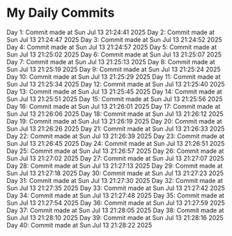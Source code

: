 # My Daily Commits

Day 1: Commit made at Sun Jul 13 21:24:41 2025
Day 2: Commit made at Sun Jul 13 21:24:47 2025
Day 3: Commit made at Sun Jul 13 21:24:52 2025
Day 4: Commit made at Sun Jul 13 21:24:57 2025
Day 5: Commit made at Sun Jul 13 21:25:02 2025
Day 6: Commit made at Sun Jul 13 21:25:07 2025
Day 7: Commit made at Sun Jul 13 21:25:13 2025
Day 8: Commit made at Sun Jul 13 21:25:19 2025
Day 9: Commit made at Sun Jul 13 21:25:24 2025
Day 10: Commit made at Sun Jul 13 21:25:29 2025
Day 11: Commit made at Sun Jul 13 21:25:34 2025
Day 12: Commit made at Sun Jul 13 21:25:40 2025
Day 13: Commit made at Sun Jul 13 21:25:45 2025
Day 14: Commit made at Sun Jul 13 21:25:51 2025
Day 15: Commit made at Sun Jul 13 21:25:56 2025
Day 16: Commit made at Sun Jul 13 21:26:01 2025
Day 17: Commit made at Sun Jul 13 21:26:06 2025
Day 18: Commit made at Sun Jul 13 21:26:12 2025
Day 19: Commit made at Sun Jul 13 21:26:19 2025
Day 20: Commit made at Sun Jul 13 21:26:26 2025
Day 21: Commit made at Sun Jul 13 21:26:33 2025
Day 22: Commit made at Sun Jul 13 21:26:39 2025
Day 23: Commit made at Sun Jul 13 21:26:45 2025
Day 24: Commit made at Sun Jul 13 21:26:51 2025
Day 25: Commit made at Sun Jul 13 21:26:57 2025
Day 26: Commit made at Sun Jul 13 21:27:02 2025
Day 27: Commit made at Sun Jul 13 21:27:07 2025
Day 28: Commit made at Sun Jul 13 21:27:13 2025
Day 29: Commit made at Sun Jul 13 21:27:18 2025
Day 30: Commit made at Sun Jul 13 21:27:23 2025
Day 31: Commit made at Sun Jul 13 21:27:30 2025
Day 32: Commit made at Sun Jul 13 21:27:35 2025
Day 33: Commit made at Sun Jul 13 21:27:42 2025
Day 34: Commit made at Sun Jul 13 21:27:48 2025
Day 35: Commit made at Sun Jul 13 21:27:54 2025
Day 36: Commit made at Sun Jul 13 21:27:59 2025
Day 37: Commit made at Sun Jul 13 21:28:05 2025
Day 38: Commit made at Sun Jul 13 21:28:10 2025
Day 39: Commit made at Sun Jul 13 21:28:16 2025
Day 40: Commit made at Sun Jul 13 21:28:22 2025
